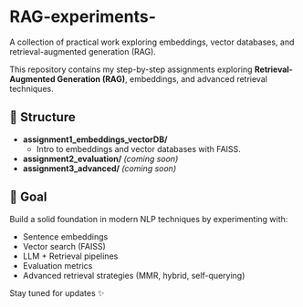 # RAG-experiments-
A collection of practical work exploring embeddings, vector databases, and retrieval-augmented generation (RAG).

This repository contains my step-by-step assignments exploring **Retrieval-Augmented Generation (RAG)**, embeddings, and advanced retrieval techniques.

## 📂 Structure
- **assignment1_embeddings_vectorDB/**
  - Intro to embeddings and vector databases with FAISS.
- **assignment2_evaluation/** *(coming soon)*
- **assignment3_advanced/** *(coming soon)*

## 🚀 Goal
Build a solid foundation in modern NLP techniques by experimenting with:
- Sentence embeddings
- Vector search (FAISS)
- LLM + Retrieval pipelines
- Evaluation metrics
- Advanced retrieval strategies (MMR, hybrid, self-querying)

Stay tuned for updates ✨
